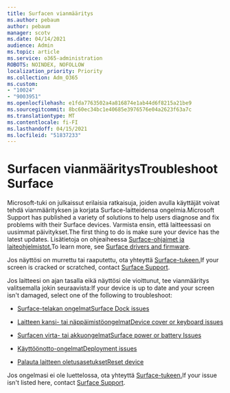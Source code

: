 ```yaml
---
title: Surfacen vianmääritys
ms.author: pebaum
author: pebaum
manager: scotv
ms.date: 04/14/2021
audience: Admin
ms.topic: article
ms.service: o365-administration
ROBOTS: NOINDEX, NOFOLLOW
localization_priority: Priority
ms.collection: Adm_O365
ms.custom:
- "10024"
- "9003951"
ms.openlocfilehash: e1fda7763502a4a816874e1ab44d6f8215a21be9
ms.sourcegitcommit: 8bc60ec34bc1e40685e3976576e04a2623f63a7c
ms.translationtype: MT
ms.contentlocale: fi-FI
ms.lasthandoff: 04/15/2021
ms.locfileid: "51837233"
---
```

# <a name="troubleshoot-surface"></a><span data-ttu-id="8ab46-102">Surfacen vianmääritys</span><span class="sxs-lookup"><span data-stu-id="8ab46-102">Troubleshoot Surface</span></span>

<span data-ttu-id="8ab46-103">Microsoft-tuki on julkaissut erilaisia ratkaisuja, joiden avulla käyttäjät voivat tehdä vianmäärityksen ja korjata Surface-laitteidensa ongelmia.</span><span class="sxs-lookup"><span data-stu-id="8ab46-103">Microsoft Support has published a variety of solutions to help users diagnose and fix problems with their Surface devices.</span></span> <span data-ttu-id="8ab46-104">Varmista ensin, että laitteessasi on uusimmat päivitykset.</span><span class="sxs-lookup"><span data-stu-id="8ab46-104">The first thing to do is make sure your device has the latest updates.</span></span> <span data-ttu-id="8ab46-105">Lisätietoja on ohjeaiheessa [Surface-ohjaimet ja laiteohjelmistot.](https://docs.microsoft.com/surface/support-solutions-surface#surface-drivers-and-firmware)</span><span class="sxs-lookup"><span data-stu-id="8ab46-105">To learn more, see [Surface drivers and firmware](https://docs.microsoft.com/surface/support-solutions-surface#surface-drivers-and-firmware).</span></span>

<span data-ttu-id="8ab46-106">Jos näyttösi on murrettu tai raaputettu, ota yhteyttä [Surface-tukeen.](https://docs.microsoft.com/surface/contact-surface-support?tabs=online)</span><span class="sxs-lookup"><span data-stu-id="8ab46-106">If your screen is cracked or scratched, contact [Surface Support](https://docs.microsoft.com/surface/contact-surface-support?tabs=online).</span></span>

<span data-ttu-id="8ab46-107">Jos laitteesi on ajan tasalla eikä näyttösi ole vioittunut, tee vianmääritys valitsemalla jokin seuraavista:</span><span class="sxs-lookup"><span data-stu-id="8ab46-107">If your device is up to date and your screen isn't damaged, select one of the following to troubleshoot:</span></span>
 
- [<span data-ttu-id="8ab46-108">Surface-telakan ongelmat</span><span class="sxs-lookup"><span data-stu-id="8ab46-108">Surface Dock issues</span></span>](https://docs.microsoft.com/surface/support-solutions-surface#surface-dock-issues)
 
- [<span data-ttu-id="8ab46-109">Laitteen kansi- tai näppäimistöongelmat</span><span class="sxs-lookup"><span data-stu-id="8ab46-109">Device cover or keyboard issues</span></span>](https://support.microsoft.com/sbs/surface/troubleshoot-your-surface-type-cover-or-keyboard-5b7ed1a7-bedd-5164-94a7-87f8e95df3fe?)
 
- [<span data-ttu-id="8ab46-110">Surfacen virta- tai akkuongelmat</span><span class="sxs-lookup"><span data-stu-id="8ab46-110">Surface power or battery Issues</span></span>](https://docs.microsoft.com/surface/support-solutions-surface#surface-power-or-battery-issues)
 
- [<span data-ttu-id="8ab46-111">Käyttöönotto-ongelmat</span><span class="sxs-lookup"><span data-stu-id="8ab46-111">Deployment issues</span></span>](https://docs.microsoft.com/surface/support-solutions-surface#deployment-issues)
 
- [<span data-ttu-id="8ab46-112">Palauta laitteen oletusasetukset</span><span class="sxs-lookup"><span data-stu-id="8ab46-112">Reset device</span></span>](https://docs.microsoft.com/surface/support-solutions-surface#reset-device)

<span data-ttu-id="8ab46-113">Jos ongelmasi ei ole luettelossa, ota yhteyttä [Surface-tukeen.](https://docs.microsoft.com/surface/contact-surface-support?tabs=online)</span><span class="sxs-lookup"><span data-stu-id="8ab46-113">If your issue isn't listed here, contact [Surface Support](https://docs.microsoft.com/surface/contact-surface-support?tabs=online).</span></span>

